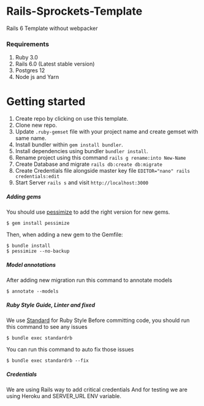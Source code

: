 # Rails-Sprockets-Template

Rails 6 Template without webpacker

### Requirements
1. Ruby 3.0
2. Rails 6.0 (Latest stable version)
3. Postgres 12
4. Node js and Yarn

# Getting started

1. Create repo by clicking on use this template.
2. Clone new repo.
3. Update `.ruby-gemset` file with your project name and create gemset with same name.
4. Install bundler within `gem install bundler`.
5. Install dependencies using bundler `bundler install`.
6. Rename project using this command `rails g rename:into New-Name`
7. Create Database and migrate `rails db:create db:migrate`
8. Create Credentials file alongside master key file `EDITOR="nano" rails credentials:edit`
9. Start Server `rails s` and visit `http://localhost:3000`


##### Adding gems

You should use [pessimize](https://github.com/joonty/pessimize) to add the right version for new gems.

```console
$ gem install pessimize
```

Then, when adding a new gem to the Gemfile:

```console
$ bundle install
$ pessimize --no-backup
```

##### Model annotations
After adding new migration run this command to annotate models
```console
$ annotate --models
```

##### Ruby Style Guide, Linter and fixed
We use [Standard](https://github.com/testdouble/standard) for Ruby Style
Before committing code, you should run this command to see any issues 
```console
$ bundle exec standardrb
```
You can run this command to auto fix those issues
```console
$ bundle exec standardrb --fix
```

##### Credentials
We are using Rails way to add critical credentials
And for testing we are using Heroku and SERVER_URL ENV variable.